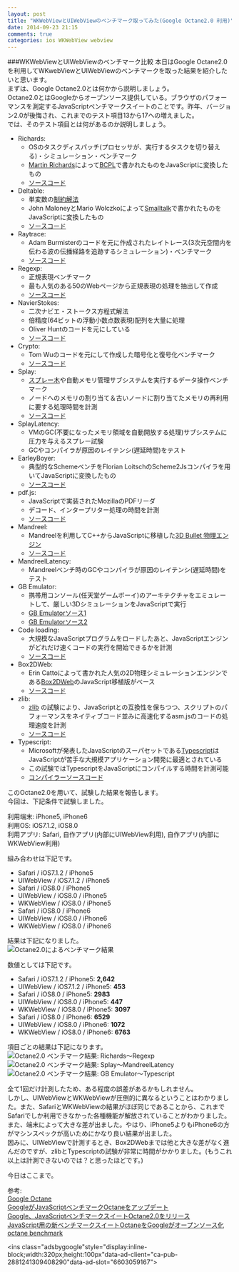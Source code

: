 ```yaml
---
layout: post
title: "WKWebViewとUIWebViewのベンチマーク取ってみた(Google Octane2.0 利用)"
date: 2014-09-23 21:15
comments: true
categories: ios WKWebView webview
---
```


###WKWebViewとUIWebViewのベンチマーク比較
本日はGoogle Octane2.0を利用してWKwebViewとUIWebViewのベンチマークを取った結果を紹介したいと思います。  
まずは、Google Octane2.0とは何かから説明しましょう。  
Octane2.0とはGoogleからオープンソース提供している。ブラウザのパフォーマンスを測定するJavaScriptベンチマークスイートのことです。昨年、バージョン2.0が後悔され、これまでのテスト項目13から17への増えました。  
では、そのテスト項目とは何があるのか説明しましょう。  

<!--more-->

* Richards:
   *  OSのタスクディスパッチ(プロセッサが、実行するタスクを切り替える)・シミュレーション・ベンチマーク
   * [Martin Richards](http://www.cl.cam.ac.uk/~mr10/)によって[BCPL](http://ja.wikipedia.org/wiki/BCPL)で書かれたものをJavaScriptに変換したもの
   * [ソースコード](https://code.google.com/p/octane-benchmark/source/browse/latest/richards.js?r=19)
* Deltable:
   * 単変数の[制約解法](http://constraints.cs.washington.edu/deltablue/)
   * John MaloneyとMario Wolczkoによって[Smalltalk](http://ja.wikipedia.org/wiki/Smalltalk)で書かれたものをJavaScriptに変換したもの
   * [ソースコード](https://code.google.com/p/octane-benchmark/source/browse/latest/deltablue.js)
* Raytrace:
   * Adam Burmisterのコードを元に作成されたレイトレース(3次元空間内を伝わる波の伝播経路を追跡するシミュレーション)・ベンチマーク
   * [ソースコード](https://code.google.com/p/octane-benchmark/source/browse/latest/raytrace.js)
* Regexp:
   * 正規表現ベンチマーク
   * 最も人気のある50のWebページから正規表現の処理を抽出して作成
   * [ソースコード](https://code.google.com/p/octane-benchmark/source/browse/latest/regexp.js)
* NavierStokes:
   * 二次ナビエ・ストークス方程式解法
   * 倍精度(64ビットの浮動小数点数表現)配列を大量に処理
   * Oliver Huntのコードを元にしている
   * [ソースコード](https://code.google.com/p/octane-benchmark/source/browse/latest/navier-stokes.js)
* Crypto:
   * Tom Wuのコードを元にして作成した暗号化と復号化ベンチマーク
   * [ソースコード](https://code.google.com/p/octane-benchmark/source/browse/latest/crypto.js)
* Splay:
   * [スプレー木](http://ja.wikipedia.org/wiki/%E3%82%B9%E3%83%97%E3%83%AC%E3%83%BC%E6%9C%A8)や自動メモリ管理サブシステムを実行するデータ操作ベンチマーク
   * ノードへのメモリの割り当て＆古いノードに割り当てたメモリの再利用に要する処理時間を計測
   * [ソースコード](https://code.google.com/p/octane-benchmark/source/browse/latest/splay.js)
* SplayLatency:
   * VMのGC(不要になったメモリ領域を自動開放する処理)サブシステムに圧力を与えるスプレー試験
   * GCやコンパイラが原因のレイテンシ(遅延時間)をテスト
* EarleyBoyer:
   * 典型的なSchemeベンチをFlorian LoitschのScheme2Jsコンパイラを用いてJavaScriptに変換したもの
   * [ソースコード](https://code.google.com/p/octane-benchmark/source/browse/latest/earley-boyer.js)
* pdf.js:
   * JavaScriptで実装されたMozillaのPDFリーダ
   * デコード、インタープリター処理の時間を計測
   * [ソースコード](https://code.google.com/p/octane-benchmark/source/browse/latest/pdfjs.js)
* Mandreel:
   * Mandreelを利用してC++からJavaScriptに移植した[3D Bullet 物理エンジン](http://bulletphysics.org/wordpress/)
   * [ソースコード](https://code.google.com/p/octane-benchmark/source/browse/latest/mandreel.js)
* MandreelLatency:
   * Mandreelベンチ時のGCやコンパイラが原因のレイテンシ(遅延時間)をテスト
* GB Emulator:
   * 携帯用コンソール(任天堂ゲームボーイ)のアーキテクチャをエミュレートして、厳しい3DシミュレーションをJavaScriptで実行
   * [GB Emulatorソース1](https://code.google.com/p/octane-benchmark/source/browse/latest/gbemu-part1.js)
   * [GB Emulatorソース2](https://code.google.com/p/octane-benchmark/source/browse/latest/gbemu-part2.js)
* Code loading:
   * 大規模なJavaScriptプログラムをロードしたあと、JavaScriptエンジンがどれだけ速くコードの実行を開始できるかを計測
   * [ソースコード](https://code.google.com/p/octane-benchmark/source/browse/latest/code-load.js)
* Box2DWeb:
   * Erin Cattoによって書かれた人気の2D物理シミュレーションエンジンである[Box2DWeb](https://code.google.com/p/box2dweb/)のJavaScript移植版がベース
   * [ソースコード](https://code.google.com/p/octane-benchmark/source/browse/latest/box2d.js)
* zlib:
   * [zlib](https://github.com/kripken/emscripten/tree/master/tests/zlib) の試験により、JavaScriptとの互換性を保ちつつ、スクリプトのパフォーマンスをネイティブコード並みに高速化するasm.jsのコードの処理速度を計測
   * [ソースコード](https://code.google.com/p/octane-benchmark/source/browse/latest/zlib.js)
* Typescript: 
   * Microsoftが発表したJavaScriptのスーパセットである[Typescript](http://www.typescriptlang.org/)はJavaScriptが苦手な大規模アプリケーション開発に最適とされている
   * この試験ではTypescriptをJavaScriptにコンパイルする時間を計測可能
   * [コンパイラーソースコード](https://code.google.com/p/octane-benchmark/source/browse/latest/typescript-compiler.js)

このOctane2.0を用いて、試験した結果を報告します。  
今回は、下記条件で試験しました。  

利用端末: iPhone5, iPhone6  
利用OS: iOS7.1.2, iOS8.0  
利用アプリ: Safari, 自作アプリ(内部にUIWebView利用), 自作アプリ(内部にWKWebView利用)  

組み合わせは下記です。  

* Safari / iOS7.1.2 / iPhone5  
* UIWebView / iOS7.1.2 / iPhone5  
* Safari / iOS8.0 / iPhone5  
* UIWebView / iOS8.0 / iPhone5  
* WKWebView / iOS8.0 / iPhone5  
* Safari / iOS8.0 / iPhone6  
* UIWebView / iOS8.0 / iPhone6  
* WKWebView / iOS8.0 / iPhone6  

結果は下記になりました。  
![Octane2.0によるベンチマーク結果](/images/wkwebview_bench.png)  

数値としては下記です。  
* Safari / iOS7.1.2 / iPhone5: **2,642**  
* UIWebView / iOS7.1.2 / iPhone5: **453**  
* Safari / iOS8.0 / iPhone5: **2983**  
* UIWebView / iOS8.0 / iPhone5: **447**  
* WKWebView / iOS8.0 / iPhone5: **3097**  
* Safari / iOS8.0 / iPhone6: **6529**  
* UIWebView / iOS8.0 / iPhone6: **1072**  
* WKWebView / iOS8.0 / iPhone6: **6763**  

項目ごとの結果は下記になります。  
![Octane2.0 ベンチマーク結果: Richards〜Regexp](/images/wkwebview_bench_octane1.png)  
![Octane2.0 ベンチマーク結果: Splay〜MandreelLatency](/images/wkwebview_bench_octane2.png)  
![Octane2.0 ベンチマーク結果: GB Emulator〜Typescript](/images/wkwebview_bench_octane3.png)  

全て1回だけ計測したため、ある程度の誤差があるかもしれません。  
しかし、UIWebViewとWKWebViewが圧倒的に異なるということはわかりました。また、SafariとWKWebViewの結果がほぼ同じであることから、これまでSafariでしか利用できなかった各種機能が解放されていることがわかりました。  
また、端末によって大きな差が出ました。やはり、iPhone5よりもiPhone6の方がマシンスペックが高いためにかなり良い結果が出ました。  
因みに、UIWebViewで計測するとき、Box2DWebまでは他と大きな差がなく進んだのですが、zlibとTypescriptの試験が非常に時間がかかりました。(もうこれ以上は計測できないのでは？と思ったほどです。)  

今日はここまで。  

参考:  
[Google Octane](https://developers.google.com/octane/benchmark)  
[GoogleがJavaScriptベンチマークOctaneをアップデート](http://jp.techcrunch.com/2013/11/07/20131106google-updates-its-octane-javascript-benchmark-adds-asm-js-and-typescript-tests/)  
[Google、JavaScriptベンチマークスイートOctane2.0をリリース](http://www.forest.impress.co.jp/docs/news/20131107_622555.html)  
[JavaScript用の新ベンチマークスイートOctaneをGoogleがオープンソース化](http://www.infoq.com/jp/news/2012/08/Octane-JavaScript-Benchmark)  
[octane benchmark](https://code.google.com/p/octane-benchmark/source/browse/#svn%2Flatest)  

<script async src="//pagead2.googlesyndication.com/pagead/js/adsbygoogle.js"></script>
<ins class="adsbygoogle"style="display:inline-block;width:320px;height:100px"data-ad-client="ca-pub-2881241309408290"data-ad-slot="6603059167"></ins>
<script>
(adsbygoogle = window.adsbygoogle || []).push({});
</script>
